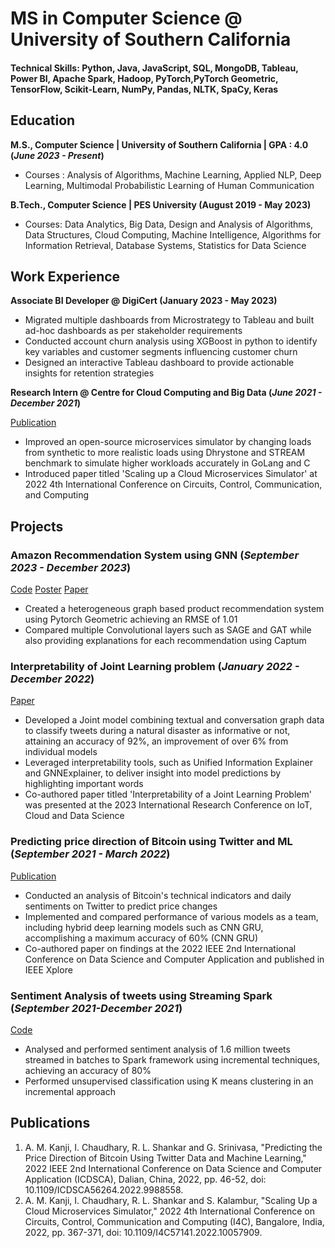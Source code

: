 # MS in Computer Science @ University of Southern California

#### Technical Skills: Python, Java, JavaScript, SQL, MongoDB, Tableau, Power BI, Apache Spark, Hadoop, PyTorch,PyTorch Geometric, TensorFlow, Scikit-Learn, NumPy, Pandas, NLTK, SpaCy, Keras

## Education
**M.S., Computer Science | University of Southern California | GPA : 4.0 (_June 2023 - Present_)**			        		
- Courses : Analysis of Algorithms, Machine Learning, Applied NLP, Deep Learning, Multimodal Probabilistic Learning of Human Communication

**B.Tech., Computer Science | PES University (August 2019 - May 2023)**
- Courses: Data Analytics, Big Data, Design and Analysis of Algorithms, Data Structures, Cloud Computing, Machine Intelligence, Algorithms for Information Retrieval, Database Systems, Statistics for Data Science

## Work Experience
**Associate BI Developer @ DigiCert (January 2023 - May 2023)**
-	Migrated multiple dashboards from Microstrategy to Tableau and built ad-hoc dashboards as per stakeholder requirements
-	Conducted account churn analysis using XGBoost in python to identify key variables and customer segments influencing customer churn
-	Designed an interactive Tableau dashboard to provide actionable insights for retention strategies


**Research Intern @ Centre for Cloud Computing and Big Data (_June 2021 - December 2021_)**

[Publication](https://ieeexplore.ieee.org/abstract/document/10057909)
-	Improved an open-source microservices simulator by changing loads from synthetic to more realistic loads using Dhrystone and STREAM benchmark to simulate higher workloads accurately in GoLang and C
-	Introduced paper titled 'Scaling up a Cloud Microservices Simulator' at 2022 4th International Conference on Circuits, Control, Communication, and Computing


## Projects
### Amazon Recommendation System using GNN (_September 2023 - December 2023_)
[Code](https://github.com/aiden200/ARS)
[Poster](https://github.com/abdulmk787/abdulmk787.github.io/assets/55476136/fc6d3604-4423-4a5c-ab71-03500e9d8c5e)
[Paper](https://github.com/aiden200/ARS/blob/main/ML567___Final_Project.pdf)
-	Created a heterogeneous graph based product recommendation system using Pytorch Geometric achieving an RMSE of 1.01
-	Compared multiple Convolutional layers such as SAGE and GAT while also providing explanations for each recommendation using Captum


### Interpretability of Joint Learning problem (_January 2022 - December 2022_)
[Paper](https://drive.google.com/file/d/1W4Wlz0WaGXoGCzk6vpzkHKYFrZ_fqmvB/view?usp=sharing)

-	Developed a Joint model combining textual and conversation graph data to classify tweets during a natural disaster as informative or not, attaining an accuracy of 92%, an improvement of over 6% from individual models
-	Leveraged interpretability tools, such as Unified Information Explainer and GNNExplainer, to deliver insight into model predictions by highlighting important words
- Co-authored paper titled 'Interpretability of a Joint Learning Problem' was presented at the 2023 International Research Conference on IoT, Cloud and Data Science

### Predicting price direction of Bitcoin using Twitter and ML (_September 2021 - March 2022_)
[Publication](https://ieeexplore.ieee.org/abstract/document/9988558)

-	Conducted an analysis of Bitcoin's technical indicators and daily sentiments on Twitter to predict price changes
-	Implemented and compared performance of various models as a team, including hybrid deep learning models such as CNN GRU, accomplishing a maximum accuracy of 60% (CNN GRU)
-	Co-authored paper on findings at the 2022 IEEE 2nd International Conference on Data Science and Computer Application and published in IEEE Xplore

### Sentiment Analysis of tweets using Streaming Spark (_September 2021-December 2021_)
[Code](https://github.com/rithikashankar/BD_007_143__190_387/tree/main)
-	Analysed and performed sentiment analysis of 1.6 million tweets streamed in batches to Spark framework using incremental techniques, achieving an accuracy of 80%
-	Performed unsupervised classification using K means clustering in an incremental approach

## Publications
1. A. M. Kanji, I. Chaudhary, R. L. Shankar and G. Srinivasa, "Predicting the Price Direction of Bitcoin Using Twitter Data and Machine Learning," 2022 IEEE 2nd International Conference on Data Science and Computer Application (ICDSCA), Dalian, China, 2022, pp. 46-52, doi: 10.1109/ICDSCA56264.2022.9988558.
2. A. M. Kanji, I. Chaudhary, R. L. Shankar and S. Kalambur, "Scaling Up a Cloud Microservices Simulator," 2022 4th International Conference on Circuits, Control, Communication and Computing (I4C), Bangalore, India, 2022, pp. 367-371, doi: 10.1109/I4C57141.2022.10057909.
